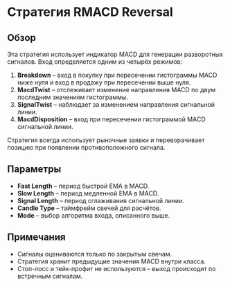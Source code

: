 # Стратегия RMACD Reversal

## Обзор
Эта стратегия использует индикатор MACD для генерации разворотных сигналов. Вход определяется одним из четырёх режимов:

1. **Breakdown** – вход в покупку при пересечении гистограммы MACD ниже нуля и вход в продажу при пересечении выше нуля.
2. **MacdTwist** – отслеживает изменение направления MACD по двум последним значениям гистограммы.
3. **SignalTwist** – наблюдает за изменением направления сигнальной линии.
4. **MacdDisposition** – вход при пересечении гистограммой MACD сигнальной линии.

Стратегия всегда использует рыночные заявки и переворачивает позицию при появлении противоположного сигнала.

## Параметры
- **Fast Length** – период быстрой EMA в MACD.
- **Slow Length** – период медленной EMA в MACD.
- **Signal Length** – период сглаживания сигнальной линии.
- **Candle Type** – таймфрейм свечей для расчётов.
- **Mode** – выбор алгоритма входа, описанного выше.

## Примечания
- Сигналы оцениваются только по закрытым свечам.
- Стратегия хранит предыдущие значения MACD внутри класса.
- Стоп-лосс и тейк-профит не используются – выход происходит по встречным сигналам.
